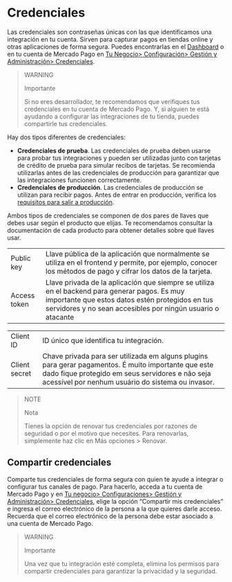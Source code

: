 # Credenciales

Las credenciales son contraseñas únicas con las que identificamos una integración en tu cuenta. Sirven para capturar pagos en tiendas online y otras aplicaciones de forma segura. Puedes encontrarlas en el [Dashboard](https://www.mercadopago[FAKER][URL][DOMAIN]/developers/es/guides/resources/devpanel) o en tu cuenta de Mercado Pago en [Tu Negocio> Configuración> Gestión y Administración> Credenciales](https://www.mercadopago[FAKER][URL][DOMAIN]/settings/account/credentials).

> WARNING 
> 
> Importante
> 
> Si no eres desarrollador, te recomendamos que verifiques tus credenciales en tu cuenta de Mercado Pago. Y, si alguien te está ayudando a configurar las integraciones de tu tienda, puedes compartirle tus credenciales.

Hay dos tipos diferentes de credenciales:

* **Credenciales de prueba**. Las credenciales de prueba deben usarse para probar tus integraciones y pueden ser utilizadas junto con tarjetas de crédito de prueba para simular recibos de tarjetas. Se recomienda utilizarlas antes de las credenciales de producción para garantizar que las integraciones funcionen correctamente.
* **Credenciales de producción**. Las credenciales de producción se utilizan para recibir pagos. Antes de entrar en producción, verifica los [requisitos para salir a producción](https://www.mercadopago[FAKER][URL][DOMAIN]/developers/es/guides/manage-account/account/go-live-requirements).

Ambos tipos de credenciales se componen de dos pares de llaves que debes usar según el producto que elijas. 
 Te recomendamos consultar la documentación de cada producto para obtener detalles sobre qué llaves usar.

<table>
  <tr>
   <td>Public key
   </td>
   <td>Llave pública de la aplicación que normalmente se utiliza en el frontend y permite, por ejemplo, conocer los métodos de pago y cifrar los datos de la tarjeta.
   </td>
  </tr>
  <tr>
   <td>Access token
   </td>
   <td>Llave privada de la aplicación que siempre se utiliza en el backend para generar pagos. Es muy importante que estos datos estén protegidos en tus servidores y no sean accesibles por ningún usuario o atacante
   </td>
  </tr>
</table>

<table>
  <tr>
   <td>Client ID
   </td>
   <td>ID único que identifica tu integración.
   </td>
  </tr>
  <tr>
   <td>Client secret
   </td>
   <td>Chave privada para ser utilizada em alguns plugins para gerar pagamentos. É muito importante que este dado fique protegido em seus servidores e não seja acessível por nenhum usuário do sistema ou invasor.
   </td>
  </tr>
</table>

> NOTE
> 
> Nota
>
>Tienes la opción de renovar tus credenciales por razones de seguridad o por el motivo que necesites. Para renovarlas, simplemente haz clic en Más opciones > Renovar.


## Compartir credenciales

Comparte tus credenciales de forma segura con quien te ayude a integrar o configurar tus canales de pago. Para hacerlo, acceda a tu cuenta de Mercado Pago y en [Tu negocio> Configuraciones> Gestión y Administración> Credenciales](https://www.mercadopago[FAKER][URL][DOMAIN]/settings/account/credentials), elige la opción “Compartir mis credenciales” e ingresa el correo electrónico de la persona a la que quieres darle acceso. 
Recuerda que el correo electrónico de la persona debe estar asociado a una cuenta de Mercado Pago. 


> WARNING 
> 
> Importante
>
>Una vez que tu integración esté completa, elimina los permisos para compartir credenciales para garantizar la privacidad y la seguridad.